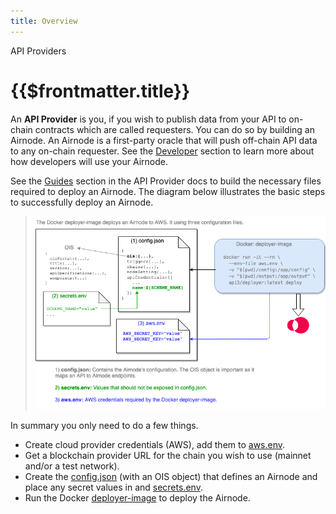 ```yaml
---
title: Overview
---
```


<TitleSpan>API Providers</TitleSpan>

# {{$frontmatter.title}}

An **API Provider** is you, if you wish to publish data from your API to
on-chain contracts which are called requesters. You can do so by building an
Airnode. An Airnode is a first-party oracle that will push off-chain API data to
any on-chain requester. See the [Developer](../grp-developers/) section to learn
more about how developers will use your Airnode.

See the [Guides](guides/build-an-airnode/api-integration.md) section in the API
Provider docs to build the necessary files required to deploy an Airnode. The
diagram below illustrates the basic steps to successfully deploy an Airnode.

> ![image](../assets/images/api-provider-overview.png)

In summary you only need to do a few things.

- Create cloud provider credentials (AWS), add them to
  [aws.env](../reference/templates/aws-env.md).
- Get a blockchain provider URL for the chain you wish to use (mainnet and/or a
  test network).
- Create the [config.json](../reference/templates/config-json.md) (with an OIS
  object) that defines an Airnode and place any secret values in and
  [secrets.env](../reference/templates/secrets-env.md).
- Run the Docker [deployer-image](./docker/deployer-image.md) to deploy the
  Airnode.
